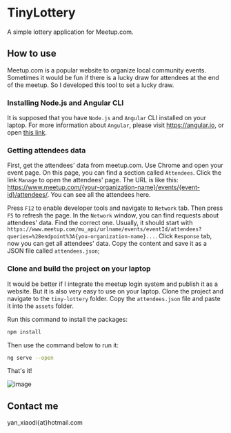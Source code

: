 # TinyLottery
A simple lottery application for Meetup.com.

## How to use
Meetup.com is a popular website to organize local community events. Sometimes it would be fun if there is a lucky draw for attendees at the end of the meetup. So I developed this tool to set a lucky draw.

### Installing Node.js and Angular CLI
It is supposed that you have `Node.js` and `Angular` CLI installed on your laptop. For more information about `Angular`, please visit https://angular.io, or open [this link](/tiny-lottery).

### Getting attendees data
First, get the attendees' data from meetup.com. Use Chrome and open your event page. On this page, you can find a section called `Attendees`. Click the link `Manage` to open the attendees' page. The URL is like this: https://www.meetup.com/{your-organization-name}/events/{event-id}/attendees/. You can see all the attendees here.

Press `F12` to enable developer tools and navigate to `Network` tab. Then press `F5` to refresh the page. In the `Network` window, you can find requests about attendees' data. Find the correct one. Usually, it should start with `https://www.meetup.com/mu_api/urlname/events/eventId/attendees?queries=%28endpoint%3A{you-organization-name}...`. Click `Response` tab, now you can get all attendees' data. Copy the content and save it as a JSON file called `attendees.json`;

### Clone and build the project on your laptop
It would be better if I integrate the meetup login system and publish it as a website. But it is also very easy to use on your laptop. Clone the project and navigate to the `tiny-lottery` folder. Copy the `attendees.json` file and paste it into the `assets` folder.

Run this command to install the packages:

```bash
npm install
```

Then use the command below to run it:

```bash
ng serve --open
```

That's it!

![image](/tiny-lottery.gif)

## Contact me
yan_xiaodi{at}hotmail.com
